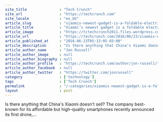 ```yaml
---
site_title               : "Tech Crunch"
site_url                 : "https://techcrunch.com"
site_locale              : "en_US"
article_slug             : "xiaomis-newest-gadget-is-a-foldable-electric-bicycle-that-costs-s450"
article_title            : "Xiaomi’s newest gadget is a foldable electric bicycle that costs $450"
article_image            : "https://tctechcrunch2011.files.wordpress.com/2016/06/mib1.jpg?w=764&h=400&crop=1"
article_url              : "https://techcrunch.com/2016/06/23/xiaomis-newest-gadget-is-a-foldable-electric-bicycle-that-costs-450/"
article_published_at     : "2016-06-23T05:13:05-03:00"
article_description      : "Is there anything that China's Xiaomi doesn't sell? The company best-known for its affordable but high-quality smartphones recently announced its first drone,..."
article_author_name      : "Jon Russell"
article_author_image     : null
article_author_biography : null
article_author_profile   : "https://techcrunch.com/author/jon-russell/"
article_author_facebook  : null
article_author_twitter   : "https://twitter.com/jonrussell"
category                 : ['technology']
tags                     : ['Tech Crunch']
permalink                : "/:categories/xiaomis-newest-gadget-is-a-foldable-electric-bicycle-that-costs-s450/"
layout                   : post
---
```


Is there anything that China's Xiaomi doesn't sell? The company best-known for its affordable but high-quality smartphones recently announced its first drone,...
